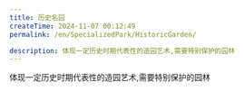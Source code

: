 ```yaml
---
title: 历史名园
createTime: 2024-11-07 00:12:49
permalink: /en/SpecializedPark/HistoricGarden/

description: 体现一定历史时期代表性的造园艺术,需要特别保护的园林
---
```


体现一定历史时期代表性的造园艺术,需要特别保护的园林